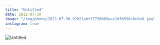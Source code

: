 ```yaml
---
title: "Untitled"
date: 2012-07-30
image: "/img/photo/2012-07-30-92021abf17730069ace1dfb596c0e9a8.jpg"
instagram: true
---
```


![Untitled](/img/photo/2012-07-30-92021abf17730069ace1dfb596c0e9a8.jpg)
